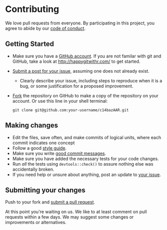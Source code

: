 # Contributing

We love pull requests from everyone. By participating in this project, you
agree to abide by our [code of conduct](CONDUCT.md).

## Getting Started

* Make sure you have a [GitHub account](https://github.com/signup/free). If you are not familar with git and GitHub, take a look at <http://happygitwithr.com/> to get started.
* [Submit a post for your issue](https://github.com/ISAAKiel/c14bazAAR/issues/), assuming one does not already exist.
  * Clearly describe your issue, including steps to reproduce when it is a bug, or some justification for a proposed improvement.
* [Fork](https://github.com/ISAAKiel/c14bazAAR/#fork-destination-box) the repository on GitHub to make a copy of the repository on your account. Or use this line in your shell terminal:

    `git clone git@github.com:your-username/c14bazAAR.git`
    
## Making changes

* Edit the files, save often, and make commits of logical units, where each commit indicates one concept
* Follow a good [style guide](http://adv-r.had.co.nz/Style.html).
* Make sure you write [good commit messages](http://tbaggery.com/2008/04/19/a-note-about-git-commit-messages.html).
* Make sure you have added the necessary tests for your code changes.
* Run _all_ the tests using `devtools::check()` to assure nothing else was accidentally broken.
* If you need help or unsure about anything, post an update to [your issue](https://github.com/ISAAKiel/c14bazAAR/issues/).

## Submitting your changes

Push to your fork and [submit a pull request](https://github.com/ISAAKiel/c14bazAAR/compare/).

At this point you're waiting on us. We like to at least comment on pull requests
within a few days. We may suggest some changes or improvements or alternatives.
